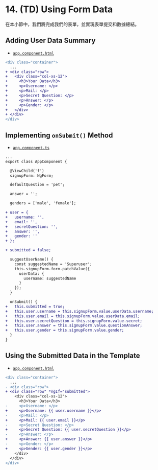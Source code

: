 # 14. (TD) Using Form Data

在本小節中，我們將完成我們的表單，並實現表單提交和數據總結。

## Adding User Data Summary

- [`app.component.html`](../../forms-td-app/src/app/app.component.html)

```diff
<div class="container">
  ...
+ <div class="row">
+   <div class="col-xs-12">
+     <h3>Your Data</h3>
+     <p>Username: </p>
+     <p>Mail: </p>
+     <p>Secret Question: </p>
+     <p>Answer: </p>
+     <p>Gender: </p>
+   </div>
+ </div>
</div>
```

## Implementing `onSubmit()` Method

- [`app.component.ts`](../../forms-td-app/src/app/app.component.ts)

```diff
...
export class AppComponent {

  @ViewChild('f')
  signupForm: NgForm;

  defaultQuestion = 'pet';

  answer = '';

  genders = ['male', 'female'];

+ user = {
+   username: '',
+   email: '',
+   secretQuestion: '',
+   answer: '',
+   gender: ''
+ };

+ submitted = false;

  suggestUserName() {
    const suggestedName = 'Superuser';
    this.signupForm.form.patchValue({
      userData: {
        username: suggestedName
      }
    });
  }

  onSubmit() {
+   this.submitted = true;
+   this.user.username = this.signupForm.value.userData.username;
+   this.user.email = this.signupForm.value.userData.email;
+   this.user.secretQuestion = this.signupForm.value.secret;
+   this.user.answer = this.signupForm.value.questionAnswer;
+   this.user.gender = this.signupForm.value.gender;
  }
}
```

## Using the Submitted Data in the Template

- [`app.component.html`](../../forms-td-app/src/app/app.component.html)

```diff
<div class="container">
  ...
- <div class="row">
+ <div class="row" *ngIf="submitted">
    <div class="col-xs-12">
      <h3>Your Data</h3>
-     <p>Username: </p>
+     <p>Username: {{ user.username }}</p>
-     <p>Mail: </p>
+     <p>Mail: {{ user.email }}</p>
-     <p>Secret Question: </p>
+     <p>Secret Question: {{ user.secretQuestion }}</p>
-     <p>Answer: </p>
+     <p>Answer: {{ user.answer }}</p>
-     <p>Gender: </p>
+     <p>Gender: {{ user.gender }}</p>
    </div>
  </div>
</div>
```
